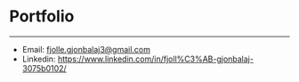 # Portfolio
***
* Email: fjolle.gjonbalaj3@gmail.com
* Linkedin: https://www.linkedin.com/in/fjoll%C3%AB-gjonbalaj-3075b0102/
